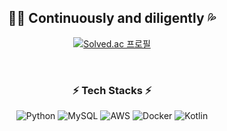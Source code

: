 <div align=center>
  <h2> 🏃‍♀️ Continuously and diligently 💦 </h2>
  
  [![Solved.ac
프로필](http://mazassumnida.wtf/api/v2/generate_badge?boj=boookk)](https://solved.ac/boookk)
</div>

<br>

<div align=center>
  <h3> ⚡ Tech Stacks ⚡ </h3>
  
  ![Python](https://img.shields.io/badge/python-3670A0?style=for-the-badge&logo=python&logoColor=ffdd54)
  ![MySQL](https://img.shields.io/badge/mysql-%2300f.svg?style=for-the-badge&logo=mysql&logoColor=white)
  ![AWS](https://img.shields.io/badge/AWS-%23FF9900.svg?style=for-the-badge&logo=amazon-aws&logoColor=white)
  ![Docker](https://img.shields.io/badge/docker-%230db7ed.svg?style=for-the-badge&logo=docker&logoColor=white)
  ![Kotlin](https://img.shields.io/badge/kotlin-%230095D5.svg?style=for-the-badge&logo=kotlin&logoColor=white)
</div>

<br>



  

<!--
[![Anurag's GitHub stats](https://github-readme-stats.vercel.app/api?username=boookk)](https://github.com/anuraghazra/github-readme-stats)

**boookk/boookk** is a ✨ _special_ ✨ repository because its `README.md` (this file) appears on your GitHub profile.

Here are some ideas to get you started:

- 🔭 I’m currently working on ...
- 🌱 I’m currently learning ...
- 👯 I’m looking to collaborate on ...
- 🤔 I’m looking for help with ...
- 💬 Ask me about ...
- 📫 How to reach me: ...
- 😄 Pronouns: ...
- ⚡ Fun fact: ...
-->
